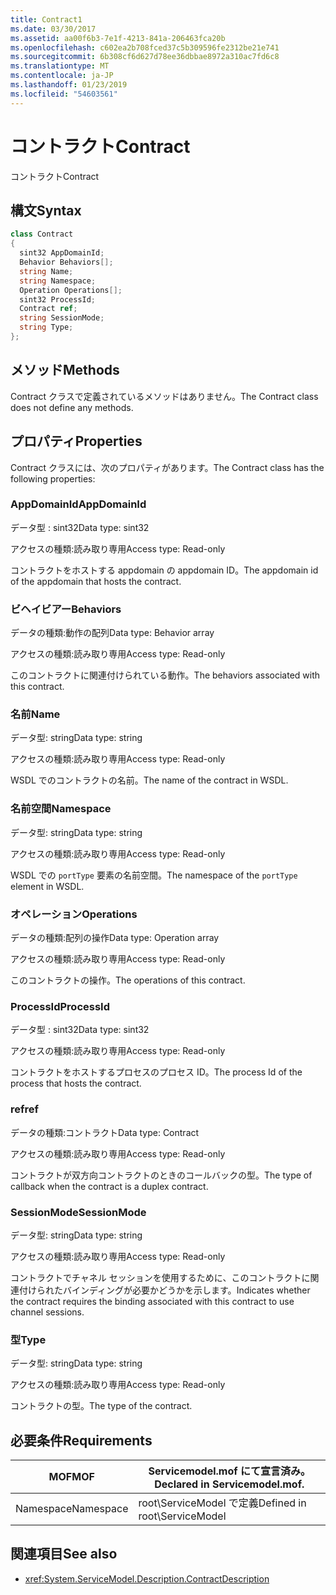 ```yaml
---
title: Contract1
ms.date: 03/30/2017
ms.assetid: aa00f6b3-7e1f-4213-841a-206463fca20b
ms.openlocfilehash: c602ea2b708fced37c5b309596fe2312be21e741
ms.sourcegitcommit: 6b308cf6d627d78ee36dbbae8972a310ac7fd6c8
ms.translationtype: MT
ms.contentlocale: ja-JP
ms.lasthandoff: 01/23/2019
ms.locfileid: "54603561"
---
```

# <a name="contract"></a><span data-ttu-id="ed7ab-102">コントラクト</span><span class="sxs-lookup"><span data-stu-id="ed7ab-102">Contract</span></span>
<span data-ttu-id="ed7ab-103">コントラクト</span><span class="sxs-lookup"><span data-stu-id="ed7ab-103">Contract</span></span>  
  
## <a name="syntax"></a><span data-ttu-id="ed7ab-104">構文</span><span class="sxs-lookup"><span data-stu-id="ed7ab-104">Syntax</span></span>  
  
```csharp
class Contract  
{  
  sint32 AppDomainId;  
  Behavior Behaviors[];  
  string Name;  
  string Namespace;  
  Operation Operations[];  
  sint32 ProcessId;  
  Contract ref;  
  string SessionMode;  
  string Type;  
};  
```  
  
## <a name="methods"></a><span data-ttu-id="ed7ab-105">メソッド</span><span class="sxs-lookup"><span data-stu-id="ed7ab-105">Methods</span></span>  
 <span data-ttu-id="ed7ab-106">Contract クラスで定義されているメソッドはありません。</span><span class="sxs-lookup"><span data-stu-id="ed7ab-106">The Contract class does not define any methods.</span></span>  
  
## <a name="properties"></a><span data-ttu-id="ed7ab-107">プロパティ</span><span class="sxs-lookup"><span data-stu-id="ed7ab-107">Properties</span></span>  
 <span data-ttu-id="ed7ab-108">Contract クラスには、次のプロパティがあります。</span><span class="sxs-lookup"><span data-stu-id="ed7ab-108">The Contract class has the following properties:</span></span>  
  
### <a name="appdomainid"></a><span data-ttu-id="ed7ab-109">AppDomainId</span><span class="sxs-lookup"><span data-stu-id="ed7ab-109">AppDomainId</span></span>  
 <span data-ttu-id="ed7ab-110">データ型 : sint32</span><span class="sxs-lookup"><span data-stu-id="ed7ab-110">Data type: sint32</span></span>  
  
 <span data-ttu-id="ed7ab-111">アクセスの種類:読み取り専用</span><span class="sxs-lookup"><span data-stu-id="ed7ab-111">Access type: Read-only</span></span>  
  
 <span data-ttu-id="ed7ab-112">コントラクトをホストする appdomain の appdomain ID。</span><span class="sxs-lookup"><span data-stu-id="ed7ab-112">The appdomain id of the appdomain that hosts the contract.</span></span>  
  
### <a name="behaviors"></a><span data-ttu-id="ed7ab-113">ビヘイビアー</span><span class="sxs-lookup"><span data-stu-id="ed7ab-113">Behaviors</span></span>  
 <span data-ttu-id="ed7ab-114">データの種類:動作の配列</span><span class="sxs-lookup"><span data-stu-id="ed7ab-114">Data type: Behavior array</span></span>  
  
 <span data-ttu-id="ed7ab-115">アクセスの種類:読み取り専用</span><span class="sxs-lookup"><span data-stu-id="ed7ab-115">Access type: Read-only</span></span>  
  
 <span data-ttu-id="ed7ab-116">このコントラクトに関連付けられている動作。</span><span class="sxs-lookup"><span data-stu-id="ed7ab-116">The behaviors associated with this contract.</span></span>  
  
### <a name="name"></a><span data-ttu-id="ed7ab-117">名前</span><span class="sxs-lookup"><span data-stu-id="ed7ab-117">Name</span></span>  
 <span data-ttu-id="ed7ab-118">データ型: string</span><span class="sxs-lookup"><span data-stu-id="ed7ab-118">Data type: string</span></span>  
  
 <span data-ttu-id="ed7ab-119">アクセスの種類:読み取り専用</span><span class="sxs-lookup"><span data-stu-id="ed7ab-119">Access type: Read-only</span></span>  
  
 <span data-ttu-id="ed7ab-120">WSDL でのコントラクトの名前。</span><span class="sxs-lookup"><span data-stu-id="ed7ab-120">The name of the contract in WSDL.</span></span>  
  
### <a name="namespace"></a><span data-ttu-id="ed7ab-121">名前空間</span><span class="sxs-lookup"><span data-stu-id="ed7ab-121">Namespace</span></span>  
 <span data-ttu-id="ed7ab-122">データ型: string</span><span class="sxs-lookup"><span data-stu-id="ed7ab-122">Data type: string</span></span>  
  
 <span data-ttu-id="ed7ab-123">アクセスの種類:読み取り専用</span><span class="sxs-lookup"><span data-stu-id="ed7ab-123">Access type: Read-only</span></span>  
  
 <span data-ttu-id="ed7ab-124">WSDL での `portType` 要素の名前空間。</span><span class="sxs-lookup"><span data-stu-id="ed7ab-124">The namespace of the `portType` element in WSDL.</span></span>  
  
### <a name="operations"></a><span data-ttu-id="ed7ab-125">オペレーション</span><span class="sxs-lookup"><span data-stu-id="ed7ab-125">Operations</span></span>  
 <span data-ttu-id="ed7ab-126">データの種類:配列の操作</span><span class="sxs-lookup"><span data-stu-id="ed7ab-126">Data type: Operation array</span></span>  
  
 <span data-ttu-id="ed7ab-127">アクセスの種類:読み取り専用</span><span class="sxs-lookup"><span data-stu-id="ed7ab-127">Access type: Read-only</span></span>  
  
 <span data-ttu-id="ed7ab-128">このコントラクトの操作。</span><span class="sxs-lookup"><span data-stu-id="ed7ab-128">The operations of this contract.</span></span>  
  
### <a name="processid"></a><span data-ttu-id="ed7ab-129">ProcessId</span><span class="sxs-lookup"><span data-stu-id="ed7ab-129">ProcessId</span></span>  
 <span data-ttu-id="ed7ab-130">データ型 : sint32</span><span class="sxs-lookup"><span data-stu-id="ed7ab-130">Data type: sint32</span></span>  
  
 <span data-ttu-id="ed7ab-131">アクセスの種類:読み取り専用</span><span class="sxs-lookup"><span data-stu-id="ed7ab-131">Access type: Read-only</span></span>  
  
 <span data-ttu-id="ed7ab-132">コントラクトをホストするプロセスのプロセス ID。</span><span class="sxs-lookup"><span data-stu-id="ed7ab-132">The process Id of the process that hosts the contract.</span></span>  
  
### <a name="ref"></a><span data-ttu-id="ed7ab-133">ref</span><span class="sxs-lookup"><span data-stu-id="ed7ab-133">ref</span></span>  
 <span data-ttu-id="ed7ab-134">データの種類:コントラクト</span><span class="sxs-lookup"><span data-stu-id="ed7ab-134">Data type: Contract</span></span>  
  
 <span data-ttu-id="ed7ab-135">アクセスの種類:読み取り専用</span><span class="sxs-lookup"><span data-stu-id="ed7ab-135">Access type: Read-only</span></span>  
  
 <span data-ttu-id="ed7ab-136">コントラクトが双方向コントラクトのときのコールバックの型。</span><span class="sxs-lookup"><span data-stu-id="ed7ab-136">The type of callback when the contract is a duplex contract.</span></span>  
  
### <a name="sessionmode"></a><span data-ttu-id="ed7ab-137">SessionMode</span><span class="sxs-lookup"><span data-stu-id="ed7ab-137">SessionMode</span></span>  
 <span data-ttu-id="ed7ab-138">データ型: string</span><span class="sxs-lookup"><span data-stu-id="ed7ab-138">Data type: string</span></span>  
  
 <span data-ttu-id="ed7ab-139">アクセスの種類:読み取り専用</span><span class="sxs-lookup"><span data-stu-id="ed7ab-139">Access type: Read-only</span></span>  
  
 <span data-ttu-id="ed7ab-140">コントラクトでチャネル セッションを使用するために、このコントラクトに関連付けられたバインディングが必要かどうかを示します。</span><span class="sxs-lookup"><span data-stu-id="ed7ab-140">Indicates whether the contract requires the binding associated with this contract to use channel sessions.</span></span>  
  
### <a name="type"></a><span data-ttu-id="ed7ab-141">型</span><span class="sxs-lookup"><span data-stu-id="ed7ab-141">Type</span></span>  
 <span data-ttu-id="ed7ab-142">データ型: string</span><span class="sxs-lookup"><span data-stu-id="ed7ab-142">Data type: string</span></span>  
  
 <span data-ttu-id="ed7ab-143">アクセスの種類:読み取り専用</span><span class="sxs-lookup"><span data-stu-id="ed7ab-143">Access type: Read-only</span></span>  
  
 <span data-ttu-id="ed7ab-144">コントラクトの型。</span><span class="sxs-lookup"><span data-stu-id="ed7ab-144">The type of the contract.</span></span>  
  
## <a name="requirements"></a><span data-ttu-id="ed7ab-145">必要条件</span><span class="sxs-lookup"><span data-stu-id="ed7ab-145">Requirements</span></span>  
  
|<span data-ttu-id="ed7ab-146">MOF</span><span class="sxs-lookup"><span data-stu-id="ed7ab-146">MOF</span></span>|<span data-ttu-id="ed7ab-147">Servicemodel.mof にて宣言済み。</span><span class="sxs-lookup"><span data-stu-id="ed7ab-147">Declared in Servicemodel.mof.</span></span>|  
|---------|-----------------------------------|  
|<span data-ttu-id="ed7ab-148">Namespace</span><span class="sxs-lookup"><span data-stu-id="ed7ab-148">Namespace</span></span>|<span data-ttu-id="ed7ab-149">root\ServiceModel で定義</span><span class="sxs-lookup"><span data-stu-id="ed7ab-149">Defined in root\ServiceModel</span></span>|  
  
## <a name="see-also"></a><span data-ttu-id="ed7ab-150">関連項目</span><span class="sxs-lookup"><span data-stu-id="ed7ab-150">See also</span></span>
- <xref:System.ServiceModel.Description.ContractDescription>
